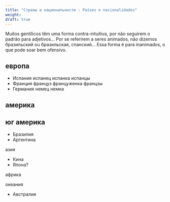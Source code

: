 ```yaml
---
title: "Страны и национальности : Países e nacionalidades"
weight:
draft: true
---
```


Muitos gentílicos têm uma forma contra-intuitiva, por não seguirem o padrão para adjetivos... Por se referirem a seres animados, não dizemos бразильский ou бразильская, спанский... Essa forma é para inanimados, o que pode soar bem ofensivo.

## европа

- Испания испанец испанка испанцы
- Франция француз француженка францзы
- Германия немец немка

## америка

## юг америка

- Бразилия
- Аргентина

азия

- Кина
- Япона?

африка

океания

- Австралия
